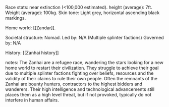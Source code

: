 Race stats: near extinction (<100,000 estimated).
height (average): 7ft.
Weight (average): 100kg.
Skin tone: Light grey, horizontal ascending black markings.

Home world: [[Zandar]].

Societal structure: Nomad.
Led by: N/A (Multiple splinter factions)
Governed by: N/A

History: [[Zanhai history]]

notes: 
The Zanhai are a refugee race, wandering the stars looking for a new home world to restart their civilization. They struggle to achieve their goal due to multiple splinter factions fighting over beliefs, resources and the validity of their claims to rule their own people. Often the remnants of the Zanhai are bounty hunters, contractors to the highest bidders and wanderers. Their high intelligence and technological advancements still places them as a high level threat, but if not provoked, typically do not interfere in human affairs.




